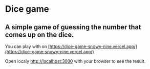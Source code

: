 # Dice game

## A simple game of guessing the number that comes up on the dice.

You can play with on [https://dice-game-snowy-nine.vercel.app/](https://dice-game-snowy-nine.vercel.app/)

Open localy [http://localhost:3000](http://localhost:3000) with your browser to see the result.

